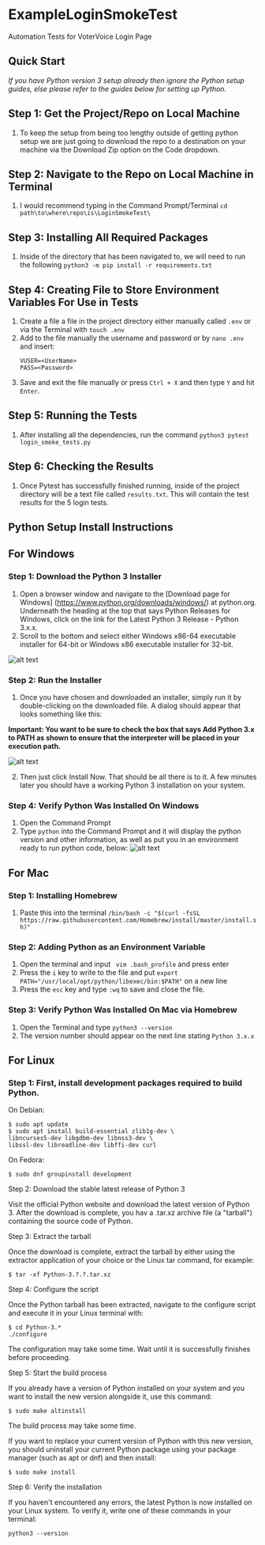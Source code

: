 # ExampleLoginSmokeTest
Automation Tests for VoterVoice Login Page
## Quick Start
*If you have Python version 3 setup already then ignore the Python setup guides, else please refer to the guides below for setting up Python.*

## Step 1: Get the Project/Repo on Local Machine
1. To keep the setup from being too lengthy outside of getting python setup we are just going to download the repo to a destination on your machine via the Download Zip option on the Code dropdown.

## Step 2: Navigate to the Repo on Local Machine in Terminal
1. I would recommend typing in the Command Prompt/Terminal ```cd path\to\where\repo\is\LoginSmokeTest\```

## Step 3: Installing All Required Packages
1. Inside of the directory that has been navigated to, we will need to run the following ```python3 -m pip install -r requirements.txt```

## Step 4: Creating File to Store Environment Variables For Use in Tests
1. Create a file a file in the project directory either manually called ```.env``` or via the Terminal with ```touch .env```
2. Add to the file manually the username and password or by ```nano .env``` and insert:
   ```
   VUSER=<UserName>
   PASS=<Password>
   ```
3. Save and exit the file manually or press ```Ctrl + X``` and then type ```Y``` and hit ```Enter```.

## Step 5: Running the Tests
1. After installing all the dependencies, run the command ```python3 pytest login_smoke_tests.py```

## Step 6: Checking the Results
1. Once Pytest has successfully finished running, inside of the project directory will be a text file called ```results.txt```. This will contain the test results for the 5 login tests.


## Python Setup Install Instructions

## For Windows

### Step 1: Download the Python 3 Installer

1. Open a browser window and navigate to the [Download page for Windows] (https://www.python.org/downloads/windows/) at python.org.
Underneath the heading at the top that says Python Releases for Windows, click on the link for the Latest Python 3 Release - Python 3.x.x. 
2. Scroll to the bottom and select either Windows x86-64 executable installer for 64-bit or Windows x86 executable installer for 32-bit. 

![alt text](https://phoenixnap.com/kb/wp-content/uploads/2019/04/python-for-windows.png)

### Step 2: Run the Installer

1. Once you have chosen and downloaded an installer, simply run it by double-clicking on the downloaded file. A dialog should appear that looks something like this:

**Important: You want to be sure to check the box that says Add Python 3.x to PATH as shown to ensure that the interpreter will be placed in your execution path.**

![alt text](https://phoenixnap.com/kb/wp-content/uploads/2019/04/python-setup.png)

2. Then just click Install Now. That should be all there is to it. A few minutes later you should have a working Python 3 installation on your system.

### Step 4: Verify Python Was Installed On Windows

1. Open the Command Prompt
2. Type ```python``` into the Command Prompt and it will display the python version and other information, as well as put you in an environment ready to run python code, below:
![alt text](https://phoenixnap.com/kb/wp-content/uploads/2019/04/verify-python-install-1.png)


## For Mac

### Step 1: Installing Homebrew
1. Paste this into the terminal ```/bin/bash -c "$(curl -fsSL https://raw.githubusercontent.com/Homebrew/install/master/install.sh)"```

### Step 2: Adding Python as an Environment Variable
1. Open the terminal and input ``` vim .bash_profile``` and press enter
2. Press the ```i``` key to write to the file and put ```export PATH="/usr/local/opt/python/libexec/bin:$PATH"``` on a new line
3. Press the ```esc``` key and type ```:wq``` to save and close the file.

### Step 3: Verify Python Was Installed On Mac via Homebrew
1. Open the Terminal and type ```python3 --version```
2. The version number should appear on the next line stating ```Python 3.x.x```

## For Linux

### Step 1: First, install development packages required to build Python.

On Debian:
```
$ sudo apt update
$ sudo apt install build-essential zlib1g-dev \
libncurses5-dev libgdbm-dev libnss3-dev \
libssl-dev libreadline-dev libffi-dev curl
```
On Fedora:
```
$ sudo dnf groupinstall development
```
Step 2: Download the stable latest release of Python 3

Visit the official Python website and download the latest version of Python 3. After the download is complete, you hav a .tar.xz archive file (a "tarball") containing the source code of Python.

Step 3: Extract the tarball

Once the download is complete, extract the tarball by either using the extractor application of your choice or the Linux tar command, for example:
```
$ tar -xf Python-3.?.?.tar.xz
```
Step 4: Configure the script

Once the Python tarball has been extracted, navigate to the configure script and execute it in your Linux terminal with:
```
$ cd Python-3.*
./configure
```
The configuration may take some time. Wait until it is successfully finishes before proceeding.

Step 5: Start the build process

If you already have a version of Python installed on your system and you want to install the new version alongside it, use this command:
```
$ sudo make altinstall
```
The build process may take some time.

If you want to replace your current version of Python with this new version, you should uninstall your current Python package using your package manager (such as apt or dnf) and then install:
```
$ sudo make install
```

Step 6: Verify the installation

If you haven't encountered any errors, the latest Python is now installed on your Linux system. To verify it, write one of these commands in your terminal:
```
python3 --version
```
